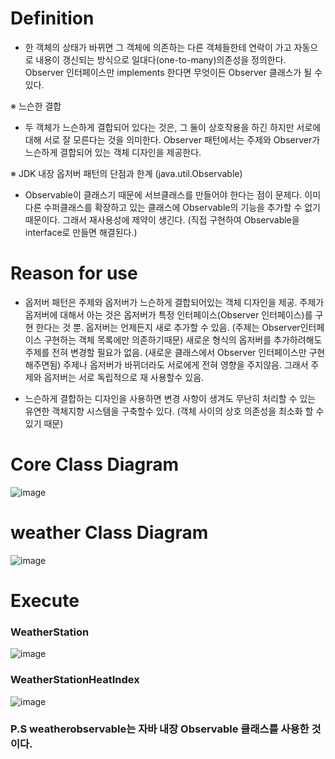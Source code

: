
# Definition
- 한 객체의 상태가 바뀌면 그 객체에 의존하는 다른 객체들한테 연락이 가고 자동으로 내용이 갱신되는 방식으로 일대다(one-to-many)의존성을 정의한다. Observer 인터페이스만 implements 한다면 무엇이든 Observer 클래스가 될 수 있다.

※ 느슨한 결합 
- 두 객체가 느슨하게 결합되어 있다는 것은, 그 둘이 상호작용을 하긴 하지만 서로에 대해 서로 잘 모른다는 것을 의미한다. Observer 패턴에서는 주제와 Observer가 느슨하게 결합되어 있는 객체 디자인을 제공한다.

※ JDK 내장 옵저버 패턴의 단점과 한계 (java.util.Observable)
- Observable이 클래스기 때문에 서브클래스를 만들어야 한다는 점이 문제다. 이미 다른 수퍼클래스를 확장하고 있는 클래스에 Observable의 기능을 추가할 수 없기 때문이다. 그래서 재사용성에 제약이 생긴다. (직접 구현하여 Observable을 interface로 만들면 해결된다.)

# Reason for use
- 옵저버 패턴은 주제와 옵저버가 느슨하게 결합되어있는 객체 디자인을 제공. 주제가 옵저버에 대해서 아는 것은 옵저버가 특정 인터페이스(Observer 인터페이스)를 구현 한다는 것 뿐. 옵저버는 언제든지 새로 추가할 수 있음. (주제는 Observer인터페이스 구현하는 객체 목록에만 의존하기때문) 새로운 형식의 옵저버를 추가하려해도 주제를 전혀 변경할 필요가 없음. (새로운 클래스에서 Observer 인터페이스만 구현해주면됨) 주제나 옵저버가 바뀌더라도 서로에게 전혀 영향을 주지않음. 그래서 주제와 옵저버는 서로 독립적으로 재 사용할수 있음.

- 느슨하게 결합하는 디자인을 사용하면 변경 사항이 생겨도 무난히 처리할 수 있는 유연한 객체지향 시스템을 구축할수 있다. (객체 사이의 상호 의존성을 최소화 할 수 있기 때문)
# Core Class Diagram
![image](https://user-images.githubusercontent.com/21019088/49686448-1262b800-fb38-11e8-8eaa-423cb2efd4c9.png)
# weather Class Diagram
![image](https://user-images.githubusercontent.com/21019088/49686452-24445b00-fb38-11e8-85bf-59ac3a7bbd59.png)
# Execute
### WeatherStation
![image](https://user-images.githubusercontent.com/21019088/49686545-68842b00-fb39-11e8-8efe-2c0be004e80c.png)
### WeatherStationHeatIndex
![image](https://user-images.githubusercontent.com/21019088/49686550-7a65ce00-fb39-11e8-9773-cc3d0395cb1e.png)
### P.S weatherobservable는 자바 내장 Observable 클래스를 사용한 것이다.
